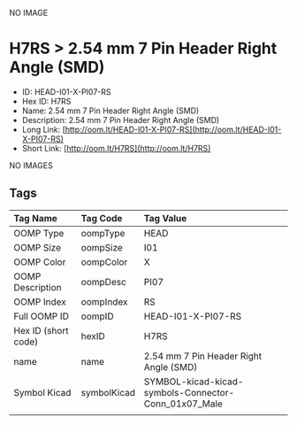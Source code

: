 


  
NO IMAGE  
# H7RS > 2.54 mm 7 Pin Header Right Angle (SMD)

- ID: HEAD-I01-X-PI07-RS
- Hex ID: H7RS
- Name: 2.54 mm 7 Pin Header Right Angle (SMD)
- Description: 2.54 mm 7 Pin Header Right Angle (SMD)
- Long Link: [http://oom.lt/HEAD-I01-X-PI07-RS](http://oom.lt/HEAD-I01-X-PI07-RS)
- Short Link: [http://oom.lt/H7RS](http://oom.lt/H7RS)
  
NO IMAGES  
## Tags
  

|Tag Name|Tag Code|Tag Value|
| :--- | :--- | :--- |
|OOMP Type|oompType|HEAD|
|OOMP Size|oompSize|I01|
|OOMP Color|oompColor|X|
|OOMP Description|oompDesc|PI07|
|OOMP Index|oompIndex|RS|
|Full OOMP ID|oompID|HEAD-I01-X-PI07-RS|
|Hex ID (short code)|hexID|H7RS|
|name|name|2.54 mm 7 Pin Header Right Angle (SMD)|
|Symbol Kicad|symbolKicad|SYMBOL-kicad-kicad-symbols-Connector-Conn_01x07_Male|
||||
